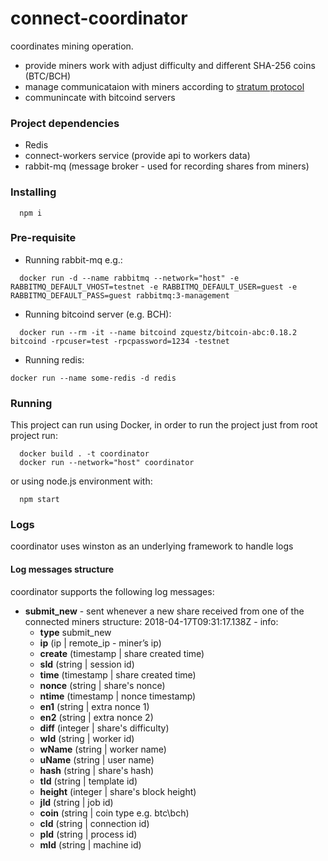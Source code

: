 # connect-coordinator
coordinates mining operation.
- provide miners work with adjust difficulty and different SHA-256 coins (BTC/BCH)
- manage communicataion with miners according to [stratum protocol](https://slushpool.com/help/manual/stratum-protocol)
- communincate with bitcoind servers

### Project dependencies
- Redis
- connect-workers service (provide api to workers data)
- rabbit-mq (message broker - used for recording shares from miners)

### Installing

``` shell
  npm i
```

### Pre-requisite
- Running rabbit-mq e.g.:
```
  docker run -d --name rabbitmq --network="host" -e RABBITMQ_DEFAULT_VHOST=testnet -e RABBITMQ_DEFAULT_USER=guest -e RABBITMQ_DEFAULT_PASS=guest rabbitmq:3-management
```
- Running bitcoind server (e.g. BCH):
```
  docker run --rm -it --name bitcoind zquestz/bitcoin-abc:0.18.2 bitcoind -rpcuser=test -rpcpassword=1234 -testnet
```

- Running redis:
```
docker run --name some-redis -d redis
```

### Running
This project can run using Docker, in order to run the project just from root project run:
```
  docker build . -t coordinator
  docker run --network="host" coordinator
```
or using node.js environment with:
```
  npm start
```
### Logs
coordinator uses winston as an underlying framework to handle logs

#### Log messages structure
coordinator supports the following log messages:
- **submit_new** - sent whenever a new share received from one of the connected miners structure:
  2018-04-17T09:31:17.138Z - info:
  - **type** submit_new
  - **ip** (ip | remote_ip - miner’s ip)
  - **create** (timestamp | share created time)
  - **sId** (string | session id)
  - **time** (timestamp | share created time)
  - **nonce** (string | share's nonce)
  - **ntime** (timestamp | nonce timestamp)
  - **en1** (string | extra nonce 1)
  - **en2** (string | extra nonce 2)
  - **diff** (integer | share's difficulty)
  - **wId** (string | worker id)
  - **wName** (string | worker name)
  - **uName** (string | user name)
  - **hash** (string | share's hash)
  - **tId** (string | template id)
  - **height** (integer | share's block height)
  - **jId** (string | job id)
  - **coin** (string | coin type e.g. btc\bch)
  - **cId** (string | connection id)
  - **pId** (string | process id)
  - **mId** (string | machine id)
